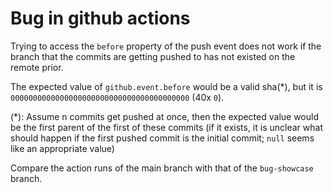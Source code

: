# Bug in github actions

Trying to access the `before` property of the push event does not work if the branch that the commits are getting pushed to has not existed on the remote prior.

The expected value of `github.event.before` would be a valid sha(*), but it is `0000000000000000000000000000000000000000` (40x `0`). 

(*): Assume n commits get pushed at once, then the expected value would be the first parent of the first of these commits (if it exists, it is unclear what should happen if the first pushed commit is the initial commit; `null` seems like an appropriate value)

Compare the action runs of the main branch with that of the `bug-showcase` branch.
